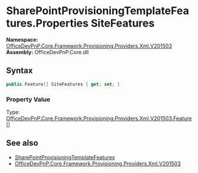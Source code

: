 # SharePointProvisioningTemplateFeatures.Properties SiteFeatures
  

**Namespace:** [OfficeDevPnP.Core.Framework.Provisioning.Providers.Xml.V201503](OfficeDevPnP.Core.Framework.Provisioning.Providers.Xml.V201503.md)  
**Assembly:** OfficeDevPnP.Core.dll  
## Syntax
```C#
public Feature[] SiteFeatures { get; set; }
```

### Property Value
Type: [OfficeDevPnP.Core.Framework.Provisioning.Providers.Xml.V201503.Feature[]](OfficeDevPnP.Core.Framework.Provisioning.Providers.Xml.V201503.Feature.md)  

## See also
- [SharePointProvisioningTemplateFeatures](OfficeDevPnP.Core.Framework.Provisioning.Providers.Xml.V201503.SharePointProvisioningTemplateFeatures.md) 
- [OfficeDevPnP.Core.Framework.Provisioning.Providers.Xml.V201503](OfficeDevPnP.Core.Framework.Provisioning.Providers.Xml.V201503.md) 
